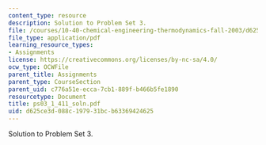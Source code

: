 ```yaml
---
content_type: resource
description: Solution to Problem Set 3.
file: /courses/10-40-chemical-engineering-thermodynamics-fall-2003/d625ce3d088c197931bcb63369424625_ps03_1_411_soln.pdf
file_type: application/pdf
learning_resource_types:
- Assignments
license: https://creativecommons.org/licenses/by-nc-sa/4.0/
ocw_type: OCWFile
parent_title: Assignments
parent_type: CourseSection
parent_uid: c776a51e-ecca-7cb1-889f-b466b5fe1890
resourcetype: Document
title: ps03_1_411_soln.pdf
uid: d625ce3d-088c-1979-31bc-b63369424625
---
```

Solution to Problem Set 3.